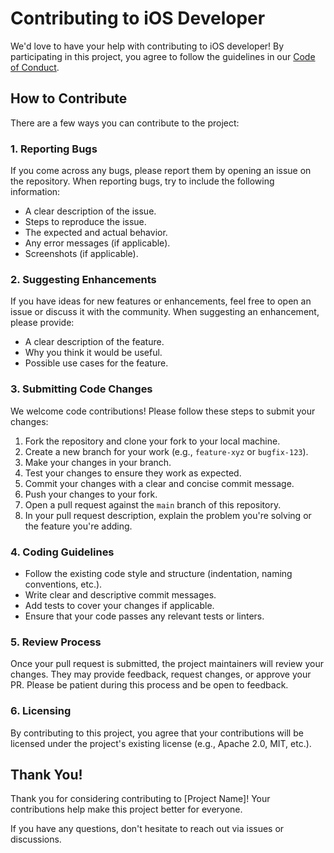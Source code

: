 # Contributing to iOS Developer

We'd love to have your help with contributing to iOS developer! By participating in this project, you agree to follow the guidelines in our [Code of Conduct](CODE_OF_CONDUCT.md).

## How to Contribute

There are a few ways you can contribute to the project:

### 1. Reporting Bugs
If you come across any bugs, please report them by opening an issue on the repository. When reporting bugs, try to include the following information:
- A clear description of the issue.
- Steps to reproduce the issue.
- The expected and actual behavior.
- Any error messages (if applicable).
- Screenshots (if applicable).

### 2. Suggesting Enhancements
If you have ideas for new features or enhancements, feel free to open an issue or discuss it with the community. When suggesting an enhancement, please provide:
- A clear description of the feature.
- Why you think it would be useful.
- Possible use cases for the feature.

### 3. Submitting Code Changes
We welcome code contributions! Please follow these steps to submit your changes:
1. Fork the repository and clone your fork to your local machine.
2. Create a new branch for your work (e.g., `feature-xyz` or `bugfix-123`).
3. Make your changes in your branch.
4. Test your changes to ensure they work as expected.
5. Commit your changes with a clear and concise commit message.
6. Push your changes to your fork.
7. Open a pull request against the `main` branch of this repository.
8. In your pull request description, explain the problem you're solving or the feature you're adding.

### 4. Coding Guidelines
- Follow the existing code style and structure (indentation, naming conventions, etc.).
- Write clear and descriptive commit messages.
- Add tests to cover your changes if applicable.
- Ensure that your code passes any relevant tests or linters.

### 5. Review Process
Once your pull request is submitted, the project maintainers will review your changes. They may provide feedback, request changes, or approve your PR. Please be patient during this process and be open to feedback.

### 6. Licensing
By contributing to this project, you agree that your contributions will be licensed under the project's existing license (e.g., Apache 2.0, MIT, etc.).

## Thank You!
Thank you for considering contributing to [Project Name]! Your contributions help make this project better for everyone.

If you have any questions, don't hesitate to reach out via issues or discussions.
